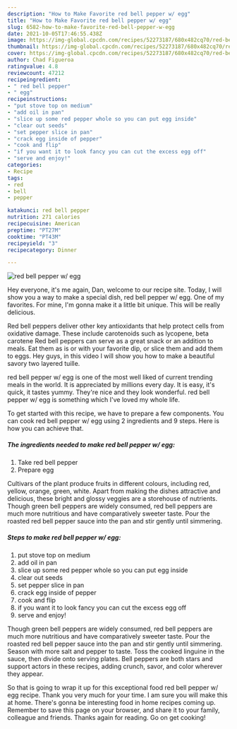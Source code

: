 ```yaml
---
description: "How to Make Favorite red bell pepper w/ egg"
title: "How to Make Favorite red bell pepper w/ egg"
slug: 6582-how-to-make-favorite-red-bell-pepper-w-egg
date: 2021-10-05T17:46:55.438Z
image: https://img-global.cpcdn.com/recipes/52273187/680x482cq70/red-bell-pepper-w-egg-recipe-main-photo.jpg
thumbnail: https://img-global.cpcdn.com/recipes/52273187/680x482cq70/red-bell-pepper-w-egg-recipe-main-photo.jpg
cover: https://img-global.cpcdn.com/recipes/52273187/680x482cq70/red-bell-pepper-w-egg-recipe-main-photo.jpg
author: Chad Figueroa
ratingvalue: 4.8
reviewcount: 47212
recipeingredient:
- " red bell pepper"
- " egg"
recipeinstructions:
- "put stove top on medium"
- "add oil in pan"
- "slice up some red pepper whole so you can put egg inside"
- "clear out seeds"
- "set pepper slice in pan"
- "crack egg inside of pepper"
- "cook and flip"
- "if you want it to look fancy you can cut the excess egg off"
- "serve and enjoy!"
categories:
- Recipe
tags:
- red
- bell
- pepper

katakunci: red bell pepper 
nutrition: 271 calories
recipecuisine: American
preptime: "PT27M"
cooktime: "PT43M"
recipeyield: "3"
recipecategory: Dinner

---
```



![red bell pepper w/ egg](https://img-global.cpcdn.com/recipes/52273187/680x482cq70/red-bell-pepper-w-egg-recipe-main-photo.jpg)

Hey everyone, it's me again, Dan, welcome to our recipe site. Today, I will show you a way to make a special dish, red bell pepper w/ egg. One of my favorites. For mine, I'm gonna make it a little bit unique. This will be really delicious.

Red bell peppers deliver other key antioxidants that help protect cells from oxidative damage. These include carotenoids such as lycopene, beta carotene Red bell peppers can serve as a great snack or an addition to meals. Eat them as is or with your favorite dip, or slice them and add them to eggs. Hey guys, in this video I will show you how to make a beautiful savory two layered tuille.

red bell pepper w/ egg is one of the most well liked of current trending meals in the world. It is appreciated by millions every day. It is easy, it's quick, it tastes yummy. They're nice and they look wonderful. red bell pepper w/ egg is something which I've loved my whole life.


To get started with this recipe, we have to prepare a few components. You can cook red bell pepper w/ egg using 2 ingredients and 9 steps. Here is how you can achieve that.

<!--inarticleads1-->

##### The ingredients needed to make red bell pepper w/ egg:

1. Take  red bell pepper
1. Prepare  egg


Cultivars of the plant produce fruits in different colours, including red, yellow, orange, green, white. Apart from making the dishes attractive and delicious, these bright and glossy veggies are a storehouse of nutrients. Though green bell peppers are widely consumed, red bell peppers are much more nutritious and have comparatively sweeter taste. Pour the roasted red bell pepper sauce into the pan and stir gently until simmering. 

<!--inarticleads2-->

##### Steps to make red bell pepper w/ egg:

1. put stove top on medium
1. add oil in pan
1. slice up some red pepper whole so you can put egg inside
1. clear out seeds
1. set pepper slice in pan
1. crack egg inside of pepper
1. cook and flip
1. if you want it to look fancy you can cut the excess egg off
1. serve and enjoy!


Though green bell peppers are widely consumed, red bell peppers are much more nutritious and have comparatively sweeter taste. Pour the roasted red bell pepper sauce into the pan and stir gently until simmering. Season with more salt and pepper to taste. Toss the cooked linguine in the sauce, then divide onto serving plates. Bell peppers are both stars and support actors in these recipes, adding crunch, savor, and color wherever they appear. 

So that is going to wrap it up for this exceptional food red bell pepper w/ egg recipe. Thank you very much for your time. I am sure you will make this at home. There's gonna be interesting food in home recipes coming up. Remember to save this page on your browser, and share it to your family, colleague and friends. Thanks again for reading. Go on get cooking!

